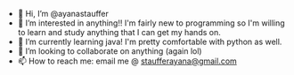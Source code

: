 - 👋 Hi, I’m @ayanastauffer
- 👀 I’m interested in anything!! I'm fairly new to programming so I'm willing to learn and study anything that I can get my hands on.
- 🌱 I’m currently learning java! I'm pretty comfortable with python as well.
- 💞️ I’m looking to collaborate on anything (again lol) 
- 📫 How to reach me: email me @ staufferayana@gmail.com

<!---
ayanastauffer/ayanastauffer is a ✨ special ✨ repository because its `README.md` (this file) appears on your GitHub profile.
You can click the Preview link to take a look at your changes.
--->
